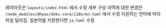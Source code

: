 레이아웃은 `layouts/index.html` 에서 수정
세부 구성 내역에 대한 변경은 `/node_modules/@hyas/doks-core/i18n/en.toml` 에서 수정
지원하는 언어에 따라 파일 달라짐. 일본어를 지원한다면 `ja.toml` 수정


